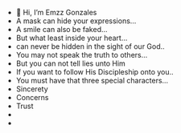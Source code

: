 - 👋 Hi, I’m Emzz Gonzales
- A mask can hide your expressions...
- A smile can also be faked...
- But what least inside your heart...
- can never be hidden in the sight of our God..
- You may not speak the truth to others...
- But you can not tell lies unto Him
- If you want to follow His Discipleship onto you..
- You must have that three special characters...
- Sincerety
- Concerns
- Trust
- 
- 

<!---
BebsEmzz/BebsEmzz is a ✨ special ✨ repository because its `README.md` (this file) appears on your GitHub profile.
You can click the Preview link to take a look at your changes.
--->
